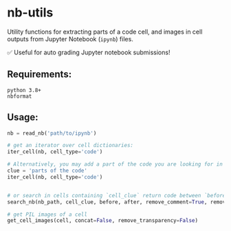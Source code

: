 # nb-utils

Utility functions for extracting parts of a code cell, and images in cell outputs from Jupyter Notebook (`ipynb`) files.

✅ Useful for auto grading Jupyter notebook submissions!

## Requirements:
`python 3.8+`  
`nbformat`

## Usage:
```python
nb = read_nb('path/to/ipynb')

# get an iterator over cell dictionaries:
iter_cell(nb, cell_type='code') 

# Alternatively, you may add a part of the code you are looking for in a cell:
clue = 'parts of the code'
iter_cell(nb, cell_type='code')


# or search in cells containing `cell_clue` return code between `before` and `after`:
search_nb(nb_path, cell_clue, before, after, remove_comment=True, remove_indent=True):

# get PIL images of a cell 
get_cell_images(cell, concat=False, remove_transparency=False)

```